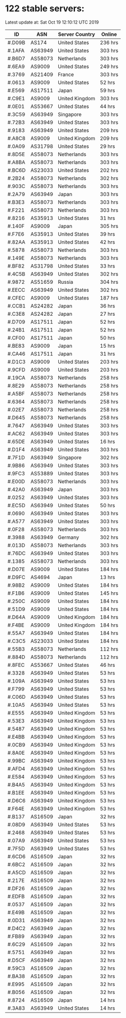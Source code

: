 # 122 stable servers:

Latest update at: Sat Oct 19 12:10:12 UTC 2019

| ID | ASN | Server Country | Online |
| -- | --- | -------------- | ------ |
| #.D09B | AS174 | United States | 236 hrs |
| #.1AFA | AS63949 | United States | 303 hrs |
| #.B6D7 | AS58073 | Netherlands | 303 hrs |
| #.6EA9 | AS9009 | United States | 249 hrs |
| #.3769 | AS21409 | France | 303 hrs |
| #.0613 | AS9009 | United States | 52 hrs |
| #.E569 | AS17511 | Japan | 59 hrs |
| #.C9E1 | AS9009 | United Kingdom | 303 hrs |
| #.0E01 | AS53667 | United States | 44 hrs |
| #.3C59 | AS63949 | Singapore | 303 hrs |
| #.72B3 | AS63949 | United States | 303 hrs |
| #.9183 | AS63949 | United States | 209 hrs |
| #.A8C8 | AS9009 | United Kingdom | 209 hrs |
| #.0A09 | AS31798 | United States | 29 hrs |
| #.8D5E | AS58073 | Netherlands | 303 hrs |
| #.A8BA | AS58073 | Netherlands | 303 hrs |
| #.BC6D | AS23033 | United States | 202 hrs |
| #.2B24 | AS58073 | Netherlands | 302 hrs |
| #.903C | AS58073 | Netherlands | 303 hrs |
| #.2A79 | AS63949 | Japan | 303 hrs |
| #.B3E3 | AS58073 | Netherlands | 303 hrs |
| #.F221 | AS58073 | Netherlands | 303 hrs |
| #.8216 | AS35913 | United States | 31 hrs |
| #.140F | AS9009 | Japan | 305 hrs |
| #.F7E6 | AS35913 | United States | 39 hrs |
| #.82AA | AS35913 | United States | 42 hrs |
| #.5878 | AS58073 | Netherlands | 303 hrs |
| #.149E | AS58073 | Netherlands | 303 hrs |
| #.BF82 | AS31798 | United States | 33 hrs |
| #.4C5B | AS63949 | United States | 302 hrs |
| #.9872 | AS51659 | Russia | 304 hrs |
| #.EECC | AS63949 | United States | 302 hrs |
| #.CFEC | AS9009 | United States | 187 hrs |
| #.CCB1 | AS24282 | Japan | 36 hrs |
| #.C3E8 | AS24282 | Japan | 27 hrs |
| #.D709 | AS17511 | Japan | 52 hrs |
| #.24B1 | AS17511 | Japan | 52 hrs |
| #.CF00 | AS17511 | Japan | 50 hrs |
| #.BE83 | AS9009 | Japan | 15 hrs |
| #.CA46 | AS17511 | Japan | 31 hrs |
| #.D1C3 | AS9009 | United States | 203 hrs |
| #.9CFD | AS9009 | United States | 203 hrs |
| #.19CA | AS58073 | Netherlands | 258 hrs |
| #.8E29 | AS58073 | Netherlands | 258 hrs |
| #.A5BF | AS58073 | Netherlands | 258 hrs |
| #.6364 | AS58073 | Netherlands | 258 hrs |
| #.02E7 | AS58073 | Netherlands | 258 hrs |
| #.D645 | AS58073 | Netherlands | 258 hrs |
| #.7647 | AS63949 | United States | 303 hrs |
| #.AC62 | AS63949 | United States | 303 hrs |
| #.65DE | AS63949 | United States | 16 hrs |
| #.D1F4 | AS63949 | United States | 303 hrs |
| #.7F1D | AS63949 | Singapore | 302 hrs |
| #.9B86 | AS63949 | United States | 303 hrs |
| #.9FC3 | AS53889 | United States | 303 hrs |
| #.E00D | AS58073 | Netherlands | 303 hrs |
| #.42A0 | AS63949 | Japan | 303 hrs |
| #.0252 | AS63949 | United States | 303 hrs |
| #.EC5D | AS63949 | United States | 50 hrs |
| #.0690 | AS63949 | United States | 303 hrs |
| #.A577 | AS63949 | United States | 303 hrs |
| #.0F28 | AS58073 | Netherlands | 303 hrs |
| #.3988 | AS63949 | Germany | 302 hrs |
| #.013D | AS58073 | Netherlands | 303 hrs |
| #.76DC | AS63949 | United States | 303 hrs |
| #.1385 | AS58073 | Netherlands | 303 hrs |
| #.D07E | AS9009 | United States | 184 hrs |
| #.D9FC | AS4694 | Japan | 13 hrs |
| #.98B2 | AS9009 | United States | 184 hrs |
| #.F1B6 | AS9009 | United States | 145 hrs |
| #.250C | AS9009 | United States | 184 hrs |
| #.51D9 | AS9009 | United States | 184 hrs |
| #.D64A | AS9009 | United Kingdom | 184 hrs |
| #.F4BE | AS9009 | United Kingdom | 184 hrs |
| #.55A7 | AS63949 | United States | 184 hrs |
| #.C3C5 | AS23033 | United States | 184 hrs |
| #.55B3 | AS58073 | Netherlands | 112 hrs |
| #.884D | AS58073 | Netherlands | 112 hrs |
| #.8FEC | AS53667 | United States | 46 hrs |
| #.3328 | AS63949 | United States | 53 hrs |
| #.109A | AS63949 | United States | 53 hrs |
| #.F799 | AS63949 | United States | 53 hrs |
| #.C06D | AS63949 | United States | 53 hrs |
| #.10A5 | AS63949 | United States | 53 hrs |
| #.E555 | AS63949 | United Kingdom | 53 hrs |
| #.53E3 | AS63949 | United Kingdom | 53 hrs |
| #.5487 | AS63949 | United Kingdom | 53 hrs |
| #.E4BB | AS63949 | United Kingdom | 53 hrs |
| #.0CB9 | AS63949 | United Kingdom | 53 hrs |
| #.8A0E | AS63949 | United Kingdom | 53 hrs |
| #.99BC | AS63949 | United Kingdom | 53 hrs |
| #.AFD4 | AS63949 | United Kingdom | 53 hrs |
| #.E584 | AS63949 | United Kingdom | 53 hrs |
| #.B4A5 | AS63949 | United Kingdom | 53 hrs |
| #.B1EE | AS63949 | United Kingdom | 53 hrs |
| #.D6C6 | AS63949 | United Kingdom | 53 hrs |
| #.F64E | AS63949 | United Kingdom | 53 hrs |
| #.B137 | AS16509 | Japan | 32 hrs |
| #.08D9 | AS63949 | United States | 53 hrs |
| #.2468 | AS63949 | United States | 53 hrs |
| #.07A9 | AS63949 | United States | 53 hrs |
| #.7F5D | AS63949 | United States | 53 hrs |
| #.6CD6 | AS16509 | Japan | 32 hrs |
| #.6BC2 | AS16509 | Japan | 32 hrs |
| #.A5CD | AS16509 | Japan | 32 hrs |
| #.217E | AS16509 | Japan | 32 hrs |
| #.DF26 | AS16509 | Japan | 32 hrs |
| #.EDFB | AS16509 | Japan | 32 hrs |
| #.0537 | AS16509 | Japan | 32 hrs |
| #.E49B | AS16509 | Japan | 32 hrs |
| #.0D31 | AS63949 | Japan | 32 hrs |
| #.D4C2 | AS63949 | Japan | 32 hrs |
| #.FB89 | AS63949 | Japan | 32 hrs |
| #.6C29 | AS16509 | Japan | 32 hrs |
| #.5751 | AS63949 | Japan | 32 hrs |
| #.D5CF | AS63949 | Japan | 32 hrs |
| #.59C3 | AS16509 | Japan | 32 hrs |
| #.BA38 | AS16509 | Japan | 32 hrs |
| #.E995 | AS16509 | Japan | 32 hrs |
| #.B056 | AS16509 | Japan | 32 hrs |
| #.8724 | AS16509 | Japan | 14 hrs |
| #.3A83 | AS63949 | United States | 14 hrs |

